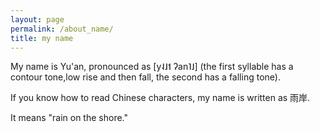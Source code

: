 ```yaml
---
layout: page
permalink: /about_name/
title: my name
---
```


My name is Yu'an, pronounced as [y˨˩˦ ʔan˥˩] (the first syllable has a contour tone,low rise and then fall, the second has a falling tone).

If you know how to read Chinese characters, my name is written as 雨岸.

It means "rain on the shore." 


